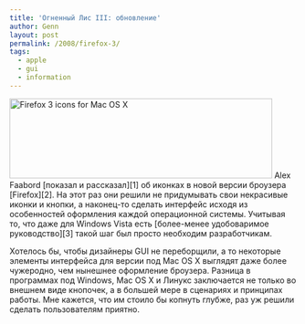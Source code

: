 ```yaml
---
title: 'Огненный Лис III: обновление'
author: Genn
layout: post
permalink: /2008/firefox-3/
tags:
  - apple
  - gui
  - information
---
```

<img src='http://mega.genn.org/=^_^=/uploads/2008/01/firefox.png' alt='Firefox 3 icons for Mac OS X'  width="460" height="140" />  
Alex Faabord [показал и рассказал][1] об иконках в новой версии броузера [Firefox][2]. На этот раз они решили не придумывать свои некрасивые иконки и кнопки, а наконец-то сделать интерфейс исходя из особенностей оформления каждой операционной системы. Учитывая то, что даже для Windows Vista есть [более-менее удобоваримое руководство][3] такой шаг был просто необходим разработчикам. 

Хотелось бы, чтобы дизайнеры GUI не переборщили, а то некоторые элементы интерфейса для версии под Mac OS X выглядят даже более чужеродно, чем нынешнее оформление броузера. Разница в программах под Windows, Mac OS X и Линукс заключается не только во внешнем виде кнопочек, а в большей мере в сценариях и принципах работы. Мне кажется, что им стоило бы копнуть глубже, раз уж решили сделать пользователям приятно.

 [1]: http://blog.mozilla.com/faaborg/2007/12/13/a-first-look-at-firefox-3s-icons/
 [2]: http://www.mozilla.com/en-US/firefox/
 [3]: http://mega.genn.org/2007/08/07/vista-ux/